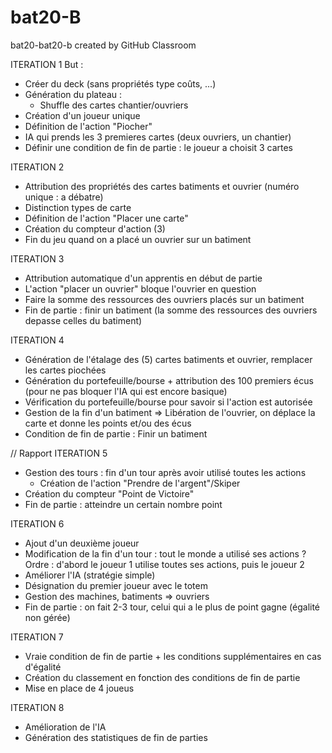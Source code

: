 # bat20-B
bat20-bat20-b created by GitHub Classroom

ITERATION 1
But : 
- Créer du deck (sans propriétés type coûts, ...)
- Génération du plateau :
  - Shuffle des cartes chantier/ouvriers
- Création d'un joueur unique
- Définition de l'action "Piocher"
- IA qui prends les 3 premieres cartes (deux ouvriers, un chantier)
- Définir une condition de fin de partie : le joueur a choisit 3 cartes

ITERATION 2
- Attribution des propriétés des cartes batiments et ouvrier (numéro unique : a débatre)
- Distinction types de carte
- Définition de l'action "Placer une carte"
- Création du compteur d'action (3)
- Fin du jeu quand on a placé un ouvrier sur un batiment

ITERATION 3
- Attribution automatique d'un apprentis en début de partie
- L'action "placer un ouvrier" bloque l'ouvrier en question
- Faire la somme des ressources des ouvriers placés sur un batiment
- Fin de partie : finir un batiment (la somme des ressources des ouvriers depasse celles du batiment)

ITERATION 4
- Génération de l'étalage des (5) cartes batiments et ouvrier, remplacer les cartes piochées
- Génération du portefeuille/bourse + attribution des 100 premiers écus (pour ne pas bloquer l'IA qui est encore basique)
- Vérification du portefeuille/bourse pour savoir si l'action est autorisée
- Gestion de la fin d'un batiment => Libération de l'ouvrier, on déplace la carte et donne les points et/ou des écus
- Condition de fin de partie : Finir un batiment

// Rapport
ITERATION 5
- Gestion des tours : fin d'un tour après avoir utilisé toutes les actions
  - Création de l'action "Prendre de l'argent"/Skiper
- Création du compteur "Point de Victoire"
- Fin de partie : atteindre un certain nombre point

ITERATION 6
- Ajout d'un deuxième joueur
- Modification de la fin d'un tour : tout le monde a utilisé ses actions ? Ordre : d'abord le joueur 1 utilise toutes ses actions, puis le joueur 2
- Améliorer l'IA (stratégie simple)
- Désignation du premier joueur avec le totem
- Gestion des machines, batiments => ouvriers
- Fin de partie : on fait 2-3 tour, celui qui a le plus de point gagne (égalité non gérée)

ITERATION 7
- Vraie condition de fin de partie + les conditions supplémentaires en cas d'égalité
- Création du classement en fonction des conditions de fin de partie
- Mise en place de 4 joueus

ITERATION 8
- Amélioration de l'IA
- Génération des statistiques de fin de parties

